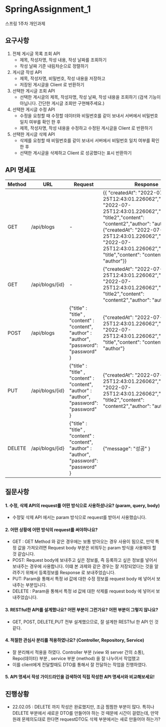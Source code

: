 # SpringAssignment_1

스프링 1주차 개인과제

## 요구사항

1. 전체 게시글 목록 조회 API
    - 제목, 작성자명, 작성 내용, 작성 날짜를 조회하기
    - 작성 날짜 기준 내림차순으로 정렬하기
2. 게시글 작성 API
    - 제목, 작성자명, 비밀번호, 작성 내용을 저장하고
    - 저장된 게시글을 Client 로 반환하기
3. 선택한 게시글 조회 API
    - 선택한 게시글의 제목, 작성자명, 작성 날짜, 작성 내용을 조회하기
      (검색 기능이 아닙니다. 간단한 게시글 조회만 구현해주세요.)
4. 선택한 게시글 수정 API
    - 수정을 요청할 때 수정할 데이터와 비밀번호를 같이 보내서 서버에서 비밀번호 일치 여부를 확인 한 후
    - 제목, 작성자명, 작성 내용을 수정하고 수정된 게시글을 Client 로 반환하기
5. 선택한 게시글 삭제 API
    - 삭제를 요청할 때 비밀번호를 같이 보내서 서버에서 비밀번호 일치 여부를 확인 한 후
    - 선택한 게시글을 삭제하고 Client 로 성공했다는 표시 반환하기

## API 명세표

| Method | URL            | Request                                                                                                  | Response                                                                                                                                                                                                                                                                                                              |
|--------|----------------|----------------------------------------------------------------------------------------------------------|-----------------------------------------------------------------------------------------------------------------------------------------------------------------------------------------------------------------------------------------------------------------------------------------------------------------------|
| GET    | /api/blogs    | -                                                                                                        | {{ "createdAt": "2022-07-25T12:43:01.226062”,"modifiedAt": "2022-07-25T12:43:01.226062”,"id": 1,"title": "title2","content": "content2","author": "author2"},{"createdAt": "2022-07-25T12:43:01.226062”,"modifiedAt": "2022-07-25T12:43:01.226062”,"id": 2,"title": "title","content": "content","author": "author"}} |
| GET    | /api/blogs/{id} | -                                                                                                        | {"createdAt": "2022-07-25T12:43:01.226062”,"modifiedAt": "2022-07-25T12:43:01.226062”,"id": 1,"title": "title2","content": "content2","author": "author2"}                                                                                                                                                            |
| POST   | /api/blogs     | {"title" : "title"   ,     "content" : "content",        "author" : "author",  "password": "password"  } | {"createdAt": "2022-07-25T12:43:01.226062”,"modifiedAt": "2022-07-25T12:43:01.226062”,"id": 1,"title": "title","content": "content","author": "author"}                                                                                                                                                               |
| PUT    | /api/blogs/{id} | {"title" : "title"   ,     "content" : "content",        "author" : "author",  "password": "password"  }| {"createdAt": "2022-07-25T12:43:01.226062”,"modifiedAt": "2022-07-25T12:43:01.226062”,"id": 1,"title": "title2","content": "content2","author": "author2"}                                                                                                                                                            |
| DELETE | /api/blogs/{id} | {"title" : "title"   ,     "content" : "content",        "author" : "author",  "password": "password"  }                                                                           | {"message": "성공" }                                                                                                                                                                                                                                                                                                    |



## 질문사항
#### 1. 수정, 삭제 API의 request를 어떤 방식으로 사용하셨나요? (param, query, body)

- 수정및 삭제 API 에서는 param 방식으로 request를 받아서 사용했습니다.
#### 2. 어떤 상황에 어떤 방식의 request를 써야하나요?

- GET : GET Method 와 같은 경우에는 보통 받아오는 경우 사용이 됨으로, 만약 특정 값을 가져오려면 Request body 부분은 비워두는 param 방식을 사용해야 할 것 같습니다.
- POST: Request body에 보내주고 싶은 정보를, 즉 등록하고 싶은 정보를 넣어서 보내주는 경우에 사용합니다. 이떄 본 과제와 같은 경우는 잘 저장되었다는 것을 알려주기 위해서 등록정보를 Response 로 보내주었습니다.
- PUT: Param을 통해서 특정 id 값에 대한 수정 정보를 request body 에 넣어서 보내주는 부분입니다.
- DELETE : Param을 통해서 특정 id 값에 대한 삭제를 request body 에 넣어서 보내주었습니다.


#### 3. RESTful한 API를 설계했나요? 어떤 부분이 그런가요? 어떤 부분이 그렇지 않나요?

- GET, POST,  DELETE,PUT 전부 설계했으므로, 잘 설계한 RESTful 한 API 인 것 같다.
#### 4. 적절한 관심사 분리를 적용하였나요? (Controller, Repository, Service)

- 잘 분리해서 적용을 하였다. Controller 부분 (view 와 server 간의 소통), Repo(데이터) 부분 , service 부분 (method) 을 잘 나누어서 작업했고
- 이를 client에게 전달할때도 DTO를 통해서 잘 전달하는 작업을 진행하였다.

#### 5. API 명세서 작성 가이드라인을 검색하여 직접 작성한 API 명세서와 비교해보세요!


## 진행상황

- 22.02.05 : DELETE 까지 작성은 완료했지만, 조금 찜찜한 부분이 많다. 특히나 DELETE 부분에서 새로운 DTO를 만들어야 하는 것 때문에 시간이 걸렸는데, 만약 원래 문제의도대로 한다면 requestDTO도 삭제 부분에서는 새로 만들어야 하는가?
